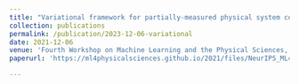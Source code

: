 ```yaml
---
title: "Variational framework for partially-measured physical system control"
collection: publications
permalink: /publication/2023-12-06-variational
date: 2021-12-06
venue: 'Fourth Workshop on Machine Learning and the Physical Sciences, NeurIPS21'
paperurl: 'https://ml4physicalsciences.github.io/2021/files/NeurIPS_ML4PS_2021_108.pdf'

---
```

